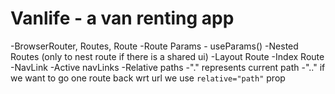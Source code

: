 # Vanlife - a van renting app

-BrowserRouter, Routes, Route
-Route Params - useParams()
-Nested Routes (only to nest route if there is a shared ui)
-Layout Route
-Index Route
-NavLink
-Active navLinks
-Relative paths
-"." represents current path
-".." if we want to go one route back wrt url we use `relative="path"` prop

